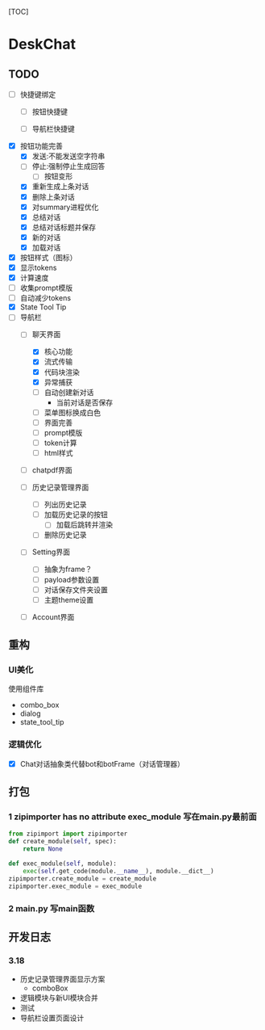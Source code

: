 [TOC]
# DeskChat
## TODO
- [ ] 快捷键绑定
  - [ ] 按钮快捷键

  - [ ] 导航栏快捷键
- [x] 按钮功能完善
  - [x] 发送:不能发送空字符串
  - [ ] 停止:强制停止生成回答
    - [ ] 按钮变形
  - [x] 重新生成上条对话
  - [x] 删除上条对话
  - [x] 对summary进程优化
  - [x] 总结对话
  - [x] 总结对话标题并保存
  - [x] 新的对话
  - [x] 加载对话
- [x] 按钮样式（图标）
- [x] 显示tokens
- [x] 计算速度
- [ ] 收集prompt模版
- [ ] 自动减少tokens
- [x] State Tool Tip
- [ ] 导航栏
  - [ ] 聊天界面

    - [x] 核心功能
    - [x] 流式传输
    - [x] 代码块渲染
    - [x] 异常捕获
    - [ ] 自动创建新对话
      + 当前对话是否保存
    - [ ] 菜单图标换成白色
    - [ ] 界面完善
    - [ ] prompt模版
    - [ ] token计算
    - [ ] html样式
  - [ ] chatpdf界面
  - [ ] 历史记录管理界面
    - [ ] 列出历史记录
    - [ ] 加载历史记录的按钮
      - [ ] 加载后跳转并渲染
    - [ ] 删除历史记录
  - [ ] Setting界面
    - [ ] 抽象为frame？
    - [ ] payload参数设置
    - [ ] 对话保存文件夹设置
    - [ ] 主题theme设置
  - [ ] Account界面



## 重构

### UI美化

使用组件库

+ combo_box
+ dialog
+ state_tool_tip

### 逻辑优化

- [x] Chat对话抽象类代替bot和botFrame（对话管理器）

## 打包

### 1 zipimporter has no attribute exec_module 写在main.py最前面

```python
from zipimport import zipimporter
def create_module(self, spec):
    return None

def exec_module(self, module):
    exec(self.get_code(module.__name__), module.__dict__)
zipimporter.create_module = create_module
zipimporter.exec_module = exec_module
```

### 2 main.py 写main函数

## 开发日志

### 3.18

+ 历史记录管理界面显示方案
  + comboBox
+ 逻辑模块与新UI模块合并
+ 测试
+ 导航栏设置页面设计

